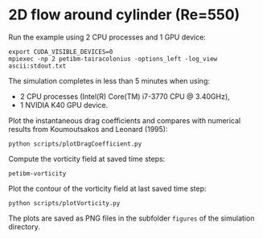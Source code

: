 # 2D flow around cylinder (Re=550)

Run the example using 2 CPU processes and 1 GPU device:

```
export CUDA_VISIBLE_DEVICES=0
mpiexec -np 2 petibm-tairacolonius -options_left -log_view ascii:stdout.txt
```

The simulation completes in less than 5 minutes when using:
- 2 CPU processes (Intel(R) Core(TM) i7-3770 CPU @ 3.40GHz),
- 1 NVIDIA K40 GPU device.

Plot the instantaneous drag coefficients and compares with numerical results
from Koumoutsakos and Leonard (1995):

```
python scripts/plotDragCoefficient.py
```

Compute the vorticity field at saved time steps:

```
petibm-vorticity
```

Plot the contour of the vorticity field at last saved time step:

```
python scripts/plotVorticity.py
```

The plots are saved as PNG files in the subfolder `figures` of the simulation
directory.
